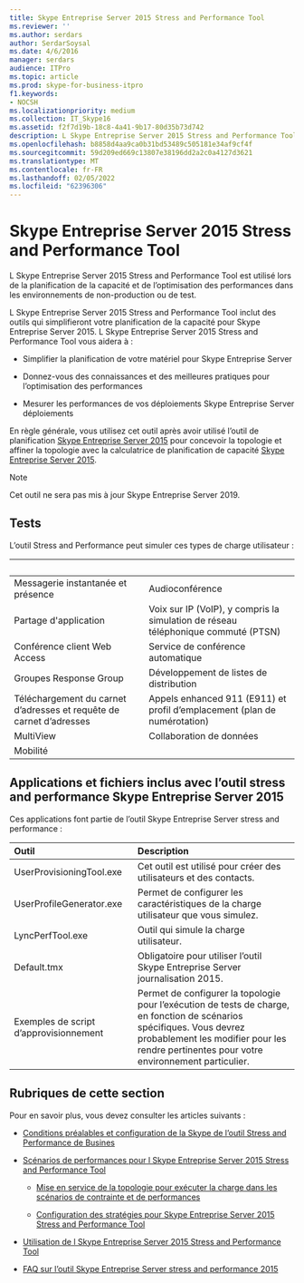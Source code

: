 ```yaml
---
title: Skype Entreprise Server 2015 Stress and Performance Tool
ms.reviewer: ''
ms.author: serdars
author: SerdarSoysal
ms.date: 4/6/2016
manager: serdars
audience: ITPro
ms.topic: article
ms.prod: skype-for-business-itpro
f1.keywords:
- NOCSH
ms.localizationpriority: medium
ms.collection: IT_Skype16
ms.assetid: f2f7d19b-18c8-4a41-9b17-80d35b73d742
description: L Skype Entreprise Server 2015 Stress and Performance Tool est utilisé lors de la planification de la capacité et de l’optimisation des performances dans les environnements de non-production ou de test.
ms.openlocfilehash: b8858d4aa9ca0b31bd53489c505181e34af9cf4f
ms.sourcegitcommit: 59d209ed669c13807e38196dd2a2c0a4127d3621
ms.translationtype: MT
ms.contentlocale: fr-FR
ms.lasthandoff: 02/05/2022
ms.locfileid: "62396306"
---
```

# <a name="skype-for-business-server-2015-stress-and-performance-tool"></a>Skype Entreprise Server 2015 Stress and Performance Tool
 
L Skype Entreprise Server 2015 Stress and Performance Tool est utilisé lors de la planification de la capacité et de l’optimisation des performances dans les environnements de non-production ou de test.
  
L Skype Entreprise Server 2015 Stress and Performance Tool inclut des outils qui simplifieront votre planification de la capacité pour Skype Entreprise Server 2015. L Skype Entreprise Server 2015 Stress and Performance Tool vous aidera à :
  
- Simplifier la planification de votre matériel pour Skype Entreprise Server
    
- Donnez-vous des connaissances et des meilleures pratiques pour l’optimisation des performances
    
- Mesurer les performances de vos déploiements Skype Entreprise Server déploiements
    
En règle générale, vous utilisez cet outil après avoir utilisé l’outil de planification [Skype Entreprise Server 2015](../../management-tools/planning-tool/planning-tool.md) pour concevoir la topologie et affiner la topologie avec la calculatrice de planification de capacité [Skype Entreprise Server 2015](../../management-tools/capacity-planning-calculator.md). 

> [!NOTE]
> Cet outil ne sera pas mis à jour Skype Entreprise Server 2019.
  
## <a name="tests"></a>Tests

L’outil Stress and Performance peut simuler ces types de charge utilisateur :
  
|&nbsp;|&nbsp;|
|:-----|:-----|
|Messagerie instantanée et présence   |Audioconférence   |
|Partage d'application   |Voix sur IP (VoIP), y compris la simulation de réseau téléphonique commuté (PTSN)   |
|Conférence client Web Access   |Service de conférence automatique   |
|Groupes Response Group   |Développement de listes de distribution   |
|Téléchargement du carnet d’adresses et requête de carnet d’adresses   |Appels enhanced 911 (E911) et profil d’emplacement (plan de numérotation)   |
|MultiView   |Collaboration de données   |
|Mobilité   ||
   
## <a name="applications-and-files-included-with-the-skype-for-business-server-2015-stress-and-performance-tool"></a>Applications et fichiers inclus avec l’outil stress and performance Skype Entreprise Server 2015

Ces applications font partie de l’outil Skype Entreprise Server stress and performance :
  
|Outil|Description|
|:-----|:-----|
|UserProvisioningTool.exe   |Cet outil est utilisé pour créer des utilisateurs et des contacts.   |
|UserProfileGenerator.exe   |Permet de configurer les caractéristiques de la charge utilisateur que vous simulez.   |
|LyncPerfTool.exe   |Outil qui simule la charge utilisateur.   |
|Default.tmx   |Obligatoire pour utiliser l’outil Skype Entreprise Server journalisation 2015.   |
|Exemples de script d’approvisionnement   |Permet de configurer la topologie pour l’exécution de tests de charge, en fonction de scénarios spécifiques. Vous devrez probablement les modifier pour les rendre pertinentes pour votre environnement particulier.   |
   
## <a name="topics-in-this-section"></a>Rubriques de cette section

Pour en savoir plus, vous devez consulter les articles suivants :
  
- [Conditions préalables et configuration de la Skype de l’outil Stress and Performance de Busines](prerequisites-and-setup.md)
    
- [Scénarios de performances pour l Skype Entreprise Server 2015 Stress and Performance Tool](scenarios.md)
    
  - [Mise en service de la topologie pour exécuter la charge dans les scénarios de contrainte et de performances](provisioning-the-topology-to-run-load.md)
    
  - [Configuration des stratégies pour Skype Entreprise Server 2015 Stress and Performance Tool](configuring-policies.md)
    
- [Utilisation de l Skype Entreprise Server 2015 Stress and Performance Tool](using-the-tool.md)
    
- [FAQ sur l’outil Skype Entreprise Server stress and performance 2015](faq.md)
    

